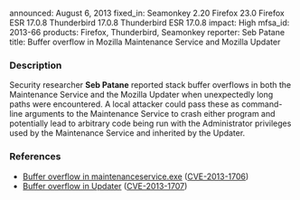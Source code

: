announced: August 6, 2013
fixed_in: Seamonkey 2.20
          Firefox 23.0
          Firefox ESR 17.0.8
          Thunderbird 17.0.8
          Thunderbird ESR 17.0.8
impact: High
mfsa_id: 2013-66
products: Firefox, Thunderbird, Seamonkey
reporter: Seb Patane
title: Buffer overflow in Mozilla Maintenance Service and Mozilla Updater

<h3>Description</h3>

<p>Security researcher <strong>Seb Patane</strong> reported stack buffer
overflows in both the Maintenance Service and the Mozilla Updater when
unexpectedly long paths were encountered. A local attacker could pass these as
command-line arguments to the Maintenance Service to crash either program and
potentially lead to arbitrary code being run with the Administrator privileges
used by the Maintenance Service and inherited by the Updater.</p>


<h3>References</h3>

<ul>
  <li><a href="https://bugzilla.mozilla.org/show_bug.cgi?id=888361">
       Buffer overflow in maintenanceservice.exe</a> (<a href="http://cve.mitre.org/cgi-bin/cvename.cgi?name=CVE-2013-1706" class="ex-ref">CVE-2013-1706</a>)</li>
  <li><a href="https://bugzilla.mozilla.org/show_bug.cgi?id=888314">
       Buffer overflow in Updater</a> (<a href="http://cve.mitre.org/cgi-bin/cvename.cgi?name=CVE-2013-1707" class="ex-ref">CVE-2013-1707</a>)</li>
</ul>



